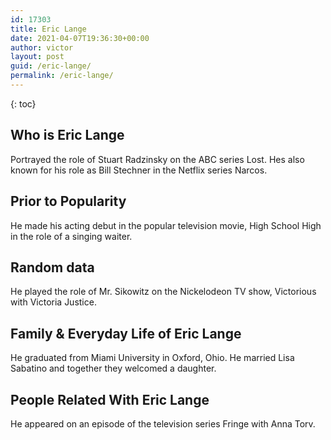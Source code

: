 ```yaml
---
id: 17303
title: Eric Lange
date: 2021-04-07T19:36:30+00:00
author: victor
layout: post
guid: /eric-lange/
permalink: /eric-lange/
---
```



{: toc}


## Who is Eric Lange



Portrayed the role of Stuart Radzinsky on the ABC series Lost. Hes also known for his role as Bill Stechner in the Netflix series Narcos.

                
                
                
## Prior to Popularity



He made his acting debut in the popular television movie, High School High in the role of a singing waiter.

                
                
                
## Random data



He played the role of Mr. Sikowitz on the Nickelodeon TV show, Victorious with Victoria Justice.

                
                
                
## Family & Everyday Life of Eric Lange



He graduated from Miami University in Oxford, Ohio. He married Lisa Sabatino and together they welcomed a daughter.

                
                
                
## People Related With Eric Lange



He appeared on an episode of the television series Fringe with Anna Torv.

                
              
            
          
          
          